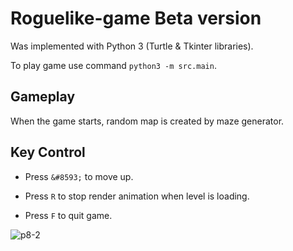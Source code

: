 # Roguelike-game Beta version

Was implemented with Python 3 (Turtle & Tkinter libraries).

To play game use command `python3 -m src.main`.

## Gameplay

When the game starts, random map is created by maze generator. 

## Key Control
* Press `&#8593;` to move up.

* Press `R` to stop render animation when level is loading.

* Press `F` to quit game. 

![p8-2](https://user-images.githubusercontent.com/64794482/173077825-1ba4bc3b-beff-499e-83f0-3daf532e338e.jpg)




